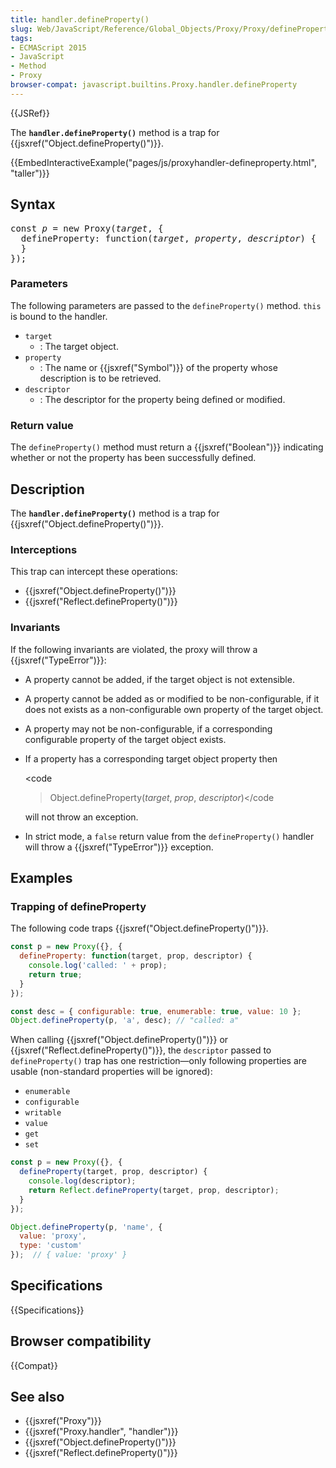 ```yaml
---
title: handler.defineProperty()
slug: Web/JavaScript/Reference/Global_Objects/Proxy/Proxy/defineProperty
tags:
- ECMAScript 2015
- JavaScript
- Method
- Proxy
browser-compat: javascript.builtins.Proxy.handler.defineProperty
---
```

{{JSRef}}

The **`handler.defineProperty()`** method is a trap for
{{jsxref("Object.defineProperty()")}}.

{{EmbedInteractiveExample("pages/js/proxyhandler-defineproperty.html", "taller")}}

## Syntax

<pre class="brush: js">
const <var>p</var> = new Proxy(<var>target</var>, {
  defineProperty: function(<var>target</var>, <var>property</var>, <var>descriptor</var>) {
  }
});
</pre>

### Parameters

The following parameters are passed to the `defineProperty()` method. `this` is
bound to the handler.

- `target`
  - : The target object.
- `property`
  - : The name or {{jsxref("Symbol")}} of the property whose description
    is to be retrieved.
- `descriptor`
  - : The descriptor for the property being defined or modified.

### Return value

The `defineProperty()` method must return a {{jsxref("Boolean")}}
indicating whether or not the property has been successfully defined.

## Description

The **`handler.defineProperty()`** method is a trap for
{{jsxref("Object.defineProperty()")}}.

### Interceptions

This trap can intercept these operations:

- {{jsxref("Object.defineProperty()")}}
- {{jsxref("Reflect.defineProperty()")}}

### Invariants

If the following invariants are violated, the proxy will throw a
{{jsxref("TypeError")}}:

- A property cannot be added, if the target object is not extensible.
- A property cannot be added as or modified to be non-configurable, if it does
  not exists as a non-configurable own property of the target object.
- A property may not be non-configurable, if a corresponding configurable
  property of the target object exists.
- If a property has a corresponding target object property then

  <code

  > Object.defineProperty(<var>target</var>, <var>prop</var>,
  > <var>descriptor</var>)</code

  will not throw an exception.

- In strict mode, a `false` return value from the `defineProperty()` handler
  will throw a {{jsxref("TypeError")}} exception.

## Examples

### Trapping of defineProperty

The following code traps {{jsxref("Object.defineProperty()")}}.

```js
const p = new Proxy({}, {
  defineProperty: function(target, prop, descriptor) {
    console.log('called: ' + prop);
    return true;
  }
});

const desc = { configurable: true, enumerable: true, value: 10 };
Object.defineProperty(p, 'a', desc); // "called: a"
```

When calling {{jsxref("Object.defineProperty()")}} or
{{jsxref("Reflect.defineProperty()")}}, the `descriptor` passed to
`defineProperty()` trap has one restriction—only following properties are usable
(non-standard properties will be ignored):

- `enumerable`
- `configurable`
- `writable`
- `value`
- `get`
- `set`

```js
const p = new Proxy({}, {
  defineProperty(target, prop, descriptor) {
    console.log(descriptor);
    return Reflect.defineProperty(target, prop, descriptor);
  }
});

Object.defineProperty(p, 'name', {
  value: 'proxy',
  type: 'custom'
});  // { value: 'proxy' }
```

## Specifications

{{Specifications}}

## Browser compatibility

{{Compat}}

## See also

- {{jsxref("Proxy")}}
- {{jsxref("Proxy.handler", "handler")}}
- {{jsxref("Object.defineProperty()")}}
- {{jsxref("Reflect.defineProperty()")}}
